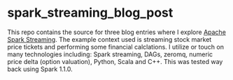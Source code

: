 # spark_streaming_blog_post

This repo contains the source for three blog entries where I explore [Apache Spark Streaming](https://spark.apache.org/streaming/). The example context used is streaming stock market price tickets and performing some financial calclations.  I utilize or touch on many technologies including: Spark streaming, DAGs, zeromq, numeric price delta (option valuation), Python, Scala and C++. This was tested way back using Spark 1.1.0.
